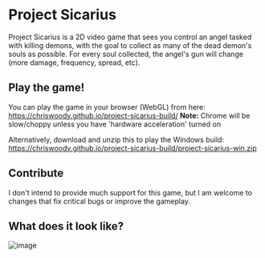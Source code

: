 # Project Sicarius

Project Sicarius is a 2D video game that sees you control an angel tasked with killing demons, with the goal to collect as many of the dead demon's souls as possible. For every soul collected, the angel's gun will change (more damage, frequency, spread, etc).

## Play the game!

You can play the game in your browser (WebGL) from here:  
https://chriswoody.github.io/project-sicarius-build/
**Note:** Chrome will be slow/choppy unless you have 'hardware acceleration' turned on

Alternatively, download and unzip this to play the Windows build:
https://chriswoody.github.io/project-sicarius-build/project-sicarius-win.zip


## Contribute

I don't intend to provide much support for this game, but I am welcome to changes that fix critical bugs or improve the gameplay.

## What does it look like?

![image](https://user-images.githubusercontent.com/16053164/40659507-0c59daaa-6381-11e8-9f42-d85b92d71cd3.png)
